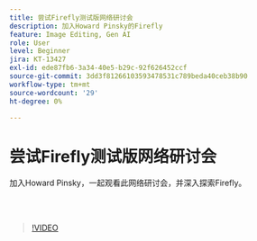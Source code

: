 ```yaml
---
title: 尝试Firefly测试版网络研讨会
description: 加入Howard Pinsky的Firefly
feature: Image Editing, Gen AI
role: User
level: Beginner
jira: KT-13427
exl-id: ede87fb6-3a34-40e5-b29c-92f626452ccf
source-git-commit: 3dd3f81266103593478531c789beda40ceb38b90
workflow-type: tm+mt
source-wordcount: '29'
ht-degree: 0%

---
```


# 尝试Firefly测试版网络研讨会

加入Howard Pinsky，一起观看此网络研讨会，并深入探索Firefly。

<br> 

>[!VIDEO](https://video.tv.adobe.com/v/3455544?quality=12&learn=on&hidetitle=true&captions=chi_hans)
